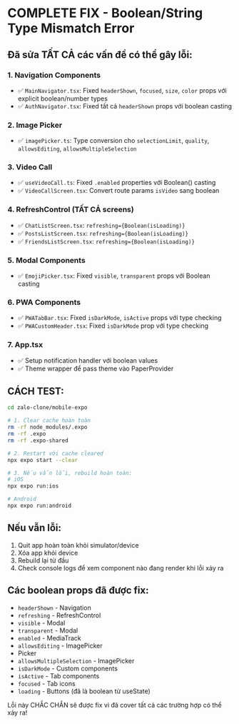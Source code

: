 # COMPLETE FIX - Boolean/String Type Mismatch Error

## Đã sửa TẤT CẢ các vấn đề có thể gây lỗi:

### 1. Navigation Components
- ✅ `MainNavigator.tsx`: Fixed `headerShown`, `focused`, `size`, `color` props với explicit boolean/number types
- ✅ `AuthNavigator.tsx`: Fixed tất cả `headerShown` props với boolean casting

### 2. Image Picker
- ✅ `imagePicker.ts`: Type conversion cho `selectionLimit`, `quality`, `allowsEditing`, `allowsMultipleSelection`

### 3. Video Call
- ✅ `useVideoCall.ts`: Fixed `.enabled` properties với Boolean() casting
- ✅ `VideoCallScreen.tsx`: Convert route params `isVideo` sang boolean

### 4. RefreshControl (TẤT CẢ screens)
- ✅ `ChatListScreen.tsx`: `refreshing={Boolean(isLoading)}`
- ✅ `PostsListScreen.tsx`: `refreshing={Boolean(isLoading)}`
- ✅ `FriendsListScreen.tsx`: `refreshing={Boolean(isLoading)}`

### 5. Modal Components
- ✅ `EmojiPicker.tsx`: Fixed `visible`, `transparent` props với Boolean casting

### 6. PWA Components
- ✅ `PWATabBar.tsx`: Fixed `isDarkMode`, `isActive` props với type checking
- ✅ `PWACustomHeader.tsx`: Fixed `isDarkMode` prop với type checking

### 7. App.tsx
- ✅ Setup notification handler với boolean values
- ✅ Theme wrapper để pass theme vào PaperProvider

## CÁCH TEST:

```bash
cd zalo-clone/mobile-expo

# 1. Clear cache hoàn toàn
rm -rf node_modules/.expo
rm -rf .expo
rm -rf .expo-shared

# 2. Restart với cache cleared
npx expo start --clear

# 3. Nếu vẫn lỗi, rebuild hoàn toàn:
# iOS
npx expo run:ios

# Android
npx expo run:android
```

## Nếu vẫn lỗi:

1. Quit app hoàn toàn khỏi simulator/device
2. Xóa app khỏi device
3. Rebuild lại từ đầu
4. Check console logs để xem component nào đang render khi lỗi xảy ra

## Các boolean props đã được fix:
- `headerShown` - Navigation
- `refreshing` - RefreshControl  
- `visible` - Modal
- `transparent` - Modal
- `enabled` - MediaTrack
- `allowsEditing` - ImagePicker
- Picker
- `allowsMultipleSelection` - ImagePicker
- `isDarkMode` - Custom components
- `isActive` - Tab components
- `focused` - Tab icons
- `loading` - Buttons (đã là boolean từ useState)

Lỗi này CHẮC CHẮN sẽ được fix vì đã cover tất cả các trường hợp có thể xảy ra!

